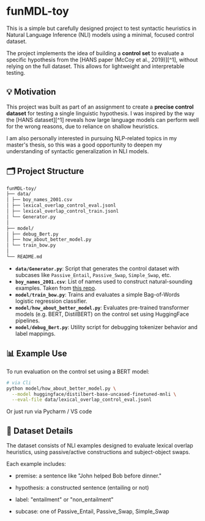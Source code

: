 # funMDL-toy

This is a simple but carefully designed project to test syntactic heuristics in Natural Language Inference (NLI) models using a minimal, focused control dataset.

The project implements the idea of building a **control set** to evaluate a specific hypothesis from the [HANS paper (McCoy et al., 2019)][^1], without relying on the full dataset. This allows for lightweight and interpretable testing.

## 💡 Motivation

This project was built as part of an assignment to create a **precise control dataset** for testing a single linguistic hypothesis. I was inspired by the way the [HANS dataset][^1] reveals how large language models can perform well for the wrong reasons, due to reliance on shallow heuristics.

I am also personally interested in pursuing NLP-related topics in my master's thesis, so this was a good opportunity to deepen my understanding of syntactic generalization in NLI models.

## 🗂 Project Structure

```bash
funMDL-toy/
├── data/
│ ├── boy_names_2001.csv
│ ├── lexical_overlap_control_eval.jsonl
│ ├── lexical_overlap_control_train.jsonl
│ └── Generator.py
│
├── model/
│ ├── debug_Bert.py
│ ├── how_about_better_model.py
│ └── train_bow.py
│
└── README.md
```


- **`data/Generator.py`**: Script that generates the control dataset with subcases like `Passive_Entail`, `Passive_Swap`, `Simple_Swap`, etc.
- **`boy_names_2001.csv`**: List of names used to construct natural-sounding examples. Taken from [this repo](https://github.com/aruljohn/popular-baby-names).
- **`model/train_bow.py`**: Trains and evaluates a simple Bag-of-Words logistic regression classifier.
- **`model/how_about_better_model.py`**: Evaluates pre-trained transformer models (e.g. BERT, DistilBERT) on the control set using HuggingFace pipelines.
- **`model/debug_Bert.py`**: Utility script for debugging tokenizer behavior and label mappings.

## 📊 Example Use

To run evaluation on the control set using a BERT model:

```bash
# via Cli
python model/how_about_better_model.py \
  --model huggingface/distilbert-base-uncased-finetuned-mnli \
  --eval-file data/lexical_overlap_control_eval.jsonl
```

Or just run via Pycharm / VS code

## 📁 Dataset Details
The dataset consists of NLI examples designed to evaluate lexical overlap heuristics, using passive/active constructions and subject-object swaps.

Each example includes:

- premise: a sentence like "John helped Bob before dinner."

- hypothesis: a constructed sentence (entailing or not)

- label: "entailment" or "non_entailment"

- subcase: one of Passive_Entail, Passive_Swap, Simple_Swap